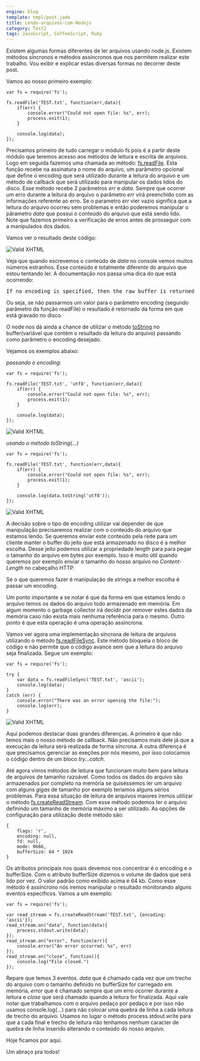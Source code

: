 ```yaml
---
engine: blog
template: tmpl/post.jade
title: Lendo-arquivos-com-Nodejs
category: Test2
tags: JavaScript, CoffeeScript, Ruby
---
```


Existem algumas formas diferentes de ler arquivos usando node.js. Existem métodos síncronos e métodos assíncronos que nos permitem realizar este trabalho. Vou exibir e explicar estas diversas formas no decorrer deste post.

Vamos ao nosso primeiro exemplo:

<pre><code>var fs = require('fs');

fs.readFile('TEST.txt', function(err,data){
    if(err) {
        console.error("Could not open file: %s", err);
        process.exit(1);
    }
	
	console.log(data);
});</code></pre>

Precisamos primeiro de tudo carregar o módulo fs pois é a partir deste módulo que teremos acesso aos métodos de leitura e escrita de arquivos. Logo em seguida fazemos uma chamada ao método: [fs.readFile](http://nodejs.org/docs/v0.4.8/api/fs.html#fs.readFile). Esta função recebe na assinatura o nome do arquivo, um parâmetro opcional que define o encoding que será utilizado durante a leitura do arquivo e um método de callback que será utilizado para manipular os dados lidos do disco. Esse método recebe 2 parâmetros *err* e *data*. Sempre que ocorrer um erro durante a leitura do arquivo o parâmetro *err* virá preenchido com as informações referente ao erro. Se o parametro *err* vier vazio significa que a leitura do arquivo ocorreu sem problemas e então poderemos manipular o pârametro *data* que possui o conteúdo do arquivo que está sendo lido. Note que fazemos primeiro a verificação de erros antes de prosseguir com a manipulados dos dados.

Vamos ver o resultado deste código:

![Valid XHTML](/posts/img/lendo_arquivos/Capture_2012-07-18_203709.png)

Veja que quando escrevemos o conteúdo de *data* no console vemos muitos números estranhos. Esse conteúdo é totalmente diferente do arquivo que estou tentando ler. A documentação nos passa uma dica do que está ocorrendo:

<pre>If no encoding is specified, then the raw buffer is returned.</pre>

Ou seja, se não passarmos um valor para o parâmetro encoding (segundo parâmetro da função readFile) o resultado é retornado da forma em que está gravado no disco. 

O node nos dá ainda a chance de utilizar o método [toString](http://nodejs.org/docs/v0.4.8/api/buffers.html#buffer.toString) no buffer(variável que contém o resultado da leitura do arquivo) passando como parâmetro o encoding desejado.

Vejamos os exemplos abaixo:

*passando o encoding*:
<pre><code>var fs = require('fs');

fs.readFile('TEST.txt', 'utf8', function(err,data){
    if(err) {
        console.error("Could not open file: %s", err);
        process.exit(1);
    }
	
	console.log(data);
});</code></pre>

![Valid XHTML](/posts/img/lendo_arquivos/Capture_2012-07-18_203739.png)

*usando o método toString(...)*

<pre><code>var fs = require('fs');

fs.readFile('TEST.txt', function(err,data){
    if(err) {
        console.error("Could not open file: %s", err);
        process.exit(1);
    }
	
	console.log(data.toString('utf8'));
});</code></pre>

![Valid XHTML](/posts/img/lendo_arquivos/Capture_2012-07-18_203850.png)

A decisão sobre o tipo de encoding utilizar vai depender de que manipulação precisaremos realizar com o conteúdo do arquivo que estamos lendo. Se queremos enviar este conteúdo pela rede para um cliente manter o buffer do jeito que está armazenado no disco é a melhor escolha. Desse jeito podemos utilizar a propriedade length para para pegar o tamanho do arquivo em bytes por exemplo. Isso é muito útil quando queremos por exemplo enviar o tamanho do nosso arquivo no *Content-Length* no cabeçalho HTTP.

Se o que queremos fazer é manipulação de strings a melhor escolha é passar um encoding.

Um ponto importante a se notar é que da forma em que estamos lendo o arquivo temos os dados do arquivo todo armazenado em memória. Em algum momento o garbage collector irá decidir por remover estes dados da memória caso não exista mais nenhuma referência para o mesmo. Outro ponto é que esta operação é uma operação assíncrona.

Vamos ver agora uma implementação síncrona de leitura de arquivos utilizando o método [fs.readFileSync](http://nodejs.org/docs/v0.4.8/api/fs.html#fs.readFileSync). Este método bloqueia o bloco de código e não permite que o código avance sem que a leitura do arquivo seja finalizada. Segue um exemplo:

<pre><code>var fs = require('fs');

try {
    var data = fs.readFileSync('TEST.txt', 'ascii');
    console.log(data);
}
catch (err) {
    console.error("There was an error opening the file:");
    console.log(err);
}</code></pre>

![Valid XHTML](/posts/img/lendo_arquivos/Capture_2012-07-18_225647.png)

Aqui podemos destacar duas grandes diferenças. A primeiro é que não temos mais o nosso método de callback. Não precisamos mais dele já que a execução da leitura será realizada de forma síncrona. A outra diferença é que precisamos gerenciar as exeções por nós mesmo, por isso colocamos o código dentro de um bloco *try...catch*.

Até agora vimos métodos de leitura que funcionam muito bem para leitura de arquivos de tamanho razoável. Como todos os dados do arquivo são armazenados por completo na memória se quiséssemos ler um arquivo com alguns *gigas* de tamanho por exemplo teríamos alguns sérios problemas. Para essa situação de leitura de arquivos maiores iremos utilizar o método [fs.createReadStream](http://nodejs.org/docs/v0.4.8/api/fs.html#fs.createReadStream). Com esse método podemos ler o arquivo definindo um tamanho de memória máximo a ser utilizado. As opções de configuração para utilização deste método são:

<pre><code>{ 
	flags: 'r',
	encoding: null,
	fd: null,
	mode: 0666,
	bufferSize: 64 * 1024
}</code></pre>

Os atributos principais nos quais devemos nos concentrar é o encoding e o bufferSize. Com o atributo bufferSize dizemos o volume de dados que será lido por vez. O valor padrão como exibido acima é 64 kb. Como esse método é assíncrono nós iremos manipular o resultado monitorando alguns eventos específicos. Vamos a um exemplo:

<pre><code>var fs = require('fs');

var read_stream = fs.createReadStream('TEST.txt', {encoding: 'ascii'});
read_stream.on("data", function(data){
    process.stdout.write(data);
});
read_stream.on("error", function(err){
    console.error("An error occurred: %s", err)
});
read_stream.on("close", function(){
    console.log("File closed.")
});</code></pre>

Repare que temos 3 eventos. *data* que é chamado cada vez que um trecho do arquivo com o tamanho definido no bufferSize for carregado em memória, *error* que é chamado sempre que um erro ocorrer durante a leitura e *close* que será chamado quando a leitura for finalizada. Aqui vale notar que trabalhamos com o arquivo pedaço por pedaço e por isso não usamos console.log(...) para não colocar uma quebra de linha a cada leitura de trecho do arquivo. Usamos no lugar o método process.stdout.write  para que a cada final e trecho de leitura não tenhamos nenhum caracter de quebra de linha inserido alterando o conteúdo do nosso arquivo.

Hoje ficamos por aqui.

Um abraço pra todos!